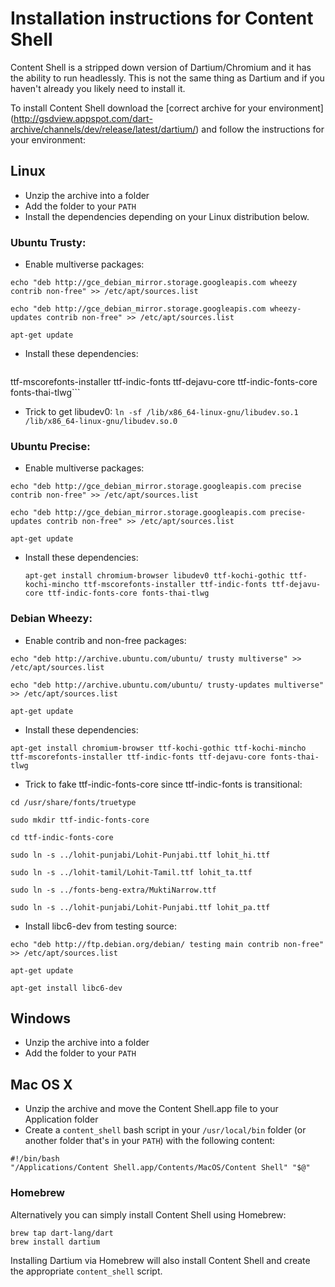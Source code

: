 # Installation instructions for Content Shell

Content Shell is a stripped down version of Dartium/Chromium and it has the
ability to run headlessly. This is not the same thing as Dartium and if you
haven't already you likely need to install it.

To install Content Shell download the [correct archive for your environment]
(http://gsdview.appspot.com/dart-archive/channels/dev/release/latest/dartium/)
and follow the instructions for your environment:

## Linux

 - Unzip the archive into a folder
 - Add the folder to your `PATH`
 - Install the dependencies depending on your Linux distribution below.

### Ubuntu Trusty:

 - Enable multiverse packages:
 
 `echo "deb http://gce_debian_mirror.storage.googleapis.com wheezy contrib non-free" >> /etc/apt/sources.list`

 `echo "deb http://gce_debian_mirror.storage.googleapis.com wheezy-updates contrib non-free" >> /etc/apt/sources.list`
 
 `apt-get update`

 - Install these dependencies:
   ```apt-get install chromium-browser ttf-kochi-gothic ttf-kochi-mincho \
  ttf-mscorefonts-installer ttf-indic-fonts ttf-dejavu-core ttf-indic-fonts-core fonts-thai-tlwg```
 - Trick to get libudev0:
   `ln -sf /lib/x86_64-linux-gnu/libudev.so.1 /lib/x86_64-linux-gnu/libudev.so.0`

### Ubuntu Precise:

 - Enable multiverse packages:
 
 `echo "deb http://gce_debian_mirror.storage.googleapis.com precise contrib non-free" >> /etc/apt/sources.list`

 `echo "deb http://gce_debian_mirror.storage.googleapis.com precise-updates contrib non-free" >> /etc/apt/sources.list`
 
 `apt-get update`

 - Install these dependencies:
 
   `apt-get install chromium-browser libudev0 ttf-kochi-gothic ttf-kochi-mincho ttf-mscorefonts-installer ttf-indic-fonts ttf-dejavu-core ttf-indic-fonts-core fonts-thai-tlwg`

### Debian Wheezy:

 - Enable contrib and non-free packages:
 
 `echo "deb http://archive.ubuntu.com/ubuntu/ trusty multiverse" >> /etc/apt/sources.list`

 `echo "deb http://archive.ubuntu.com/ubuntu/ trusty-updates multiverse" >> /etc/apt/sources.list`
 
 `apt-get update`

 - Install these dependencies:
 
 `apt-get install chromium-browser ttf-kochi-gothic ttf-kochi-mincho ttf-mscorefonts-installer ttf-indic-fonts ttf-dejavu-core fonts-thai-tlwg`

 - Trick to fake ttf-indic-fonts-core since ttf-indic-fonts is transitional:
 
 `cd /usr/share/fonts/truetype`

 `sudo mkdir ttf-indic-fonts-core`

 `cd ttf-indic-fonts-core`

 `sudo ln -s ../lohit-punjabi/Lohit-Punjabi.ttf lohit_hi.ttf`

 `sudo ln -s ../lohit-tamil/Lohit-Tamil.ttf lohit_ta.ttf`

 `sudo ln -s ../fonts-beng-extra/MuktiNarrow.ttf`

 `sudo ln -s ../lohit-punjabi/Lohit-Punjabi.ttf lohit_pa.ttf`

 - Install libc6-dev from testing source:
 
 `echo "deb http://ftp.debian.org/debian/ testing main contrib non-free" >> /etc/apt/sources.list`

 `apt-get update`
 
 `apt-get install libc6-dev`

## Windows

 - Unzip the archive into a folder
 - Add the folder to your `PATH`

## Mac OS X

 - Unzip the archive and move the Content Shell.app file to your Application
   folder
 - Create a `content_shell` bash script in your `/usr/local/bin` folder (or
   another folder that's in your `PATH`) with the following content:
```
#!/bin/bash
"/Applications/Content Shell.app/Contents/MacOS/Content Shell" "$@"
```
### Homebrew

Alternatively you can simply install Content Shell using Homebrew:

    brew tap dart-lang/dart
    brew install dartium

Installing Dartium via Homebrew will also install Content Shell and create the
appropriate `content_shell` script.
